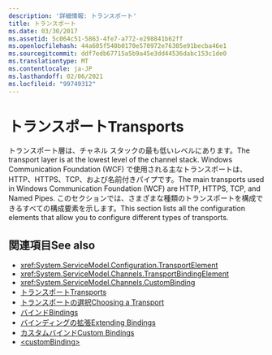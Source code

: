 ```yaml
---
description: '詳細情報: トランスポート'
title: トランスポート
ms.date: 03/30/2017
ms.assetid: 5c064c51-5863-4fe7-a772-e298841b62ff
ms.openlocfilehash: 44a605f540b0170e570972e76305e91becba46e1
ms.sourcegitcommit: ddf7edb67715a5b9a45e3dd44536dabc153c1de0
ms.translationtype: MT
ms.contentlocale: ja-JP
ms.lasthandoff: 02/06/2021
ms.locfileid: "99749312"
---
```

# <a name="transports"></a><span data-ttu-id="b251b-103">トランスポート</span><span class="sxs-lookup"><span data-stu-id="b251b-103">Transports</span></span>

<span data-ttu-id="b251b-104">トランスポート層は、チャネル スタックの最も低いレベルにあります。</span><span class="sxs-lookup"><span data-stu-id="b251b-104">The transport layer is at the lowest level of the channel stack.</span></span> <span data-ttu-id="b251b-105">Windows Communication Foundation (WCF) で使用される主なトランスポートは、HTTP、HTTPS、TCP、および名前付きパイプです。</span><span class="sxs-lookup"><span data-stu-id="b251b-105">The main transports used in Windows Communication Foundation (WCF) are HTTP, HTTPS, TCP, and Named Pipes.</span></span> <span data-ttu-id="b251b-106">このセクションでは、さまざまな種類のトランスポートを構成できるすべての構成要素を示します。</span><span class="sxs-lookup"><span data-stu-id="b251b-106">This section lists all the configuration elements that allow you to configure different types of transports.</span></span>  
  
## <a name="see-also"></a><span data-ttu-id="b251b-107">関連項目</span><span class="sxs-lookup"><span data-stu-id="b251b-107">See also</span></span>

- <xref:System.ServiceModel.Configuration.TransportElement>
- <xref:System.ServiceModel.Channels.TransportBindingElement>
- <xref:System.ServiceModel.Channels.CustomBinding>
- [<span data-ttu-id="b251b-108">トランスポート</span><span class="sxs-lookup"><span data-stu-id="b251b-108">Transports</span></span>](../../../wcf/feature-details/transports.md)
- [<span data-ttu-id="b251b-109">トランスポートの選択</span><span class="sxs-lookup"><span data-stu-id="b251b-109">Choosing a Transport</span></span>](../../../wcf/feature-details/choosing-a-transport.md)
- [<span data-ttu-id="b251b-110">バインド</span><span class="sxs-lookup"><span data-stu-id="b251b-110">Bindings</span></span>](../../../wcf/bindings.md)
- [<span data-ttu-id="b251b-111">バインディングの拡張</span><span class="sxs-lookup"><span data-stu-id="b251b-111">Extending Bindings</span></span>](../../../wcf/extending/extending-bindings.md)
- [<span data-ttu-id="b251b-112">カスタムバインド</span><span class="sxs-lookup"><span data-stu-id="b251b-112">Custom Bindings</span></span>](../../../wcf/extending/custom-bindings.md)
- [\<customBinding>](custombinding.md)

